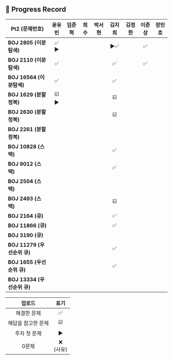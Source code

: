 ## 📍 Progress Record
| **Pt2 (문제번호)**         |  **윤유빈**   | **임준혁** | **희수** | **박서현** | **김지희** | **김정한** | **이준상** | **장민호** |
|------------------------|:----------:|:-------:|:------:|:-------:|:-------:|:-------:|:-------:|:-------:|
| **BOJ 2805 (이분탐색)**    |    ✅ ▶️    |         |        |         |    ▶️✅       |         |    ✅    |         |
| **BOJ 2110 (이분탐색)**    |     ✅      |         |        |         |    ✅      |         |    ✅    |         |
| **BOJ 16564 (이분탐색)**   |     ✅      |         |        |         |    ✅      |         |         |         |
| **BOJ 1629 (분할정복)**    |  ☑️ ▶️     |         |        |         |     ☑️     |         |         |         |
| **BOJ 2630 (분할정복)**    |            |         |        |         |    ☑️     |         |         |         |
| **BOJ 2261 (분할정복)**    |            |         |        |         |         |         |         |         |
| **BOJ 10828 (스택)**     |            |         |        |         |     ✅     |         |         |         |
| **BOJ 9012 (스택)**      |            |         |        |         |      ✅    |         |         |         |
| **BOJ 2504 (스택)**      |            |         |        |         |         |         |         |         |
| **BOJ 2493 (스택)**      |            |         |        |         |    ☑️       |         |         |         |
| **BOJ 2164 (큐)**       |            |         |        |         |    ✅     |         |         |         |
| **BOJ 11866 (큐)**      |            |         |        |         |    ✅       |         |         |         |
| **BOJ 3190 (큐)**       |            |         |        |         |         |         |         |         |
| **BOJ 11279 (우선순위 큐)** |            |         |        |         |     ✅    |         |         |         |
| **BOJ 1655 (우선순위 큐)**  |            |         |        |         |    ✅     |         |         |         |
| **BOJ 13334 (우선순위 큐)** |            |         |        |         |         |         |         |         |



|    업로드     |     표기      |
|:----------:|:-----------:|
|   해결한 문제   |      ✅      |
| 해답을 참고한 문제 |     ☑️      |
|  주차 첫 문제   |     ▶️     |
|    0문제     | ❌ <br/>(사유) |
